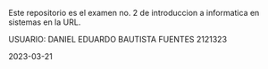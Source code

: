 Este repositorio es el examen no. 2 de introduccion a informatica en sistemas
en la URL.

USUARIO:
DANIEL EDUARDO BAUTISTA FUENTES
2121323

2023-03-21
